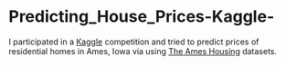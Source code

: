 # Predicting_House_Prices-Kaggle-

I participated in a [Kaggle](https://www.kaggle.com/) competition and tried to predict prices of residential homes in Ames, Iowa via using [The Ames Housing](https://www.kaggle.com/c/house-prices-advanced-regression-techniques/data) datasets.
